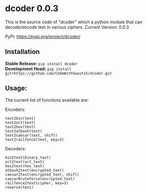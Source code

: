 # dcoder 0.0.3
This is the source code of "dcoder" which a python module that can decode/encode text in various ciphers. Current Version: 0.0.3

PyPI: https://pypi.org/project/dcoder/

## Installation


**Stable Release:** `pip install dcoder`<br>
**Development Head:** `pip install git+https://github.com/CodeWithSwastik/dcoder.git`


## Usage:

The current list of functions available are:
    
Encoders:

    text2bin(text)
    text2oct(text)
    text2hex(text)
    text2atbash(text)
    text2caesar(text, shift)
    text2railfence(text, key=3)
Decoders:

    bin2text(binary_text)
    oct2text(oct_text)
    hex2text(hex_text)
    atbash2text(encrypted_text)
    caesar2text(encrypted_text, shift)
    caesarBruteforce(encrypted_text)
    railfence2text(cipher, key=3)
    reverse(text)
